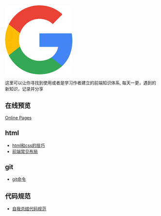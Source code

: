 ![icon.jpg](./icon.jpg)

这里可以让你寻找到使用或者是学习作者建立的前端知识体系,
每天一更，遇到的新知识，记录并分享

## 在线预览

[Online Pages](https://weibozzz.github.io/#/)

## html

+ [html和css的技巧](./docs/html和css的技巧.md)
+ [前端常见布局](./docs/前端常见布局.md)


## git

+ [git命令](./docs/git.md)

## 代码规范

+ [自我总结代码规范](./docs/自我总结代码规范.md)
